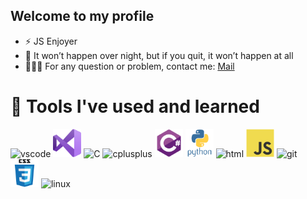 ## Welcome to my profile

- ⚡️ JS Enjoyer
- 💬 It won’t happen over night, but if you quit, it won’t happen at all
- 👨🏻‍💻 For any question or problem, contact me: 
[Mail](mailto:denis.stefanw@gmail.com) 

# 🚀 Tools I've used and learned
<img src="https://cdn.jsdelivr.net/gh/devicons/devicon/icons/vscode/vscode-original.svg" alt="vscode" width="45" height="45"> <img src="https://github.com/devicons/devicon/blob/master/icons/visualstudio/visualstudio-original.svg" width="45" height="45"> <img  width="45" height="45" src="https://cdn.jsdelivr.net/gh/devicons/devicon/icons/c/c-original.svg" alt="C"> <img alt="cplusplus" width="45" height="45" src="https://cdn.jsdelivr.net/gh/devicons/devicon/icons/cplusplus/cplusplus-original.svg"> <img alt="html" width="45" height="45" src="https://github.com/devicons/devicon/blob/master/icons/csharp/csharp-original.svg">
<img src="https://raw.githubusercontent.com/devicons/devicon/master/icons/python/python-original-wordmark.svg" alt="python" width="45" height="45"> <img alt="html" width="45" height="45" src="https://cdn.jsdelivr.net/gh/devicons/devicon/icons/html5/html5-original.svg"> <img src="https://raw.githubusercontent.com/devicons/devicon/master/icons/javascript/javascript-original.svg" alt="javascript" width="45" height="45" > <img src="https://cdn.jsdelivr.net/gh/devicons/devicon/icons/git/git-original.svg" alt="git" width="45" height="45" > <img src="https://raw.githubusercontent.com/devicons/devicon/master/icons/css3/css3-original-wordmark.svg" alt="css3" width="45" height="45">  <img alt="linux" width="45" height="45" src="https://cdn.jsdelivr.net/gh/devicons/devicon/icons/linux/linux-original.svg">
